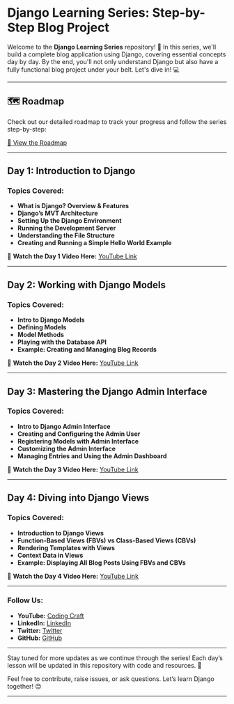 # Django Learning Series: Step-by-Step Blog Project

Welcome to the **Django Learning Series** repository! 🚀 In this series, we'll build a complete blog application using Django, covering essential concepts day by day. By the end, you'll not only understand Django but also have a fully functional blog project under your belt. Let's dive in! 💻

---

## 🗺️ Roadmap

Check out our detailed roadmap to track your progress and follow the series step-by-step:

[📍 View the Roadmap](https://mm.tt/app/map/3424425439?t=aGpK0J5knU)

---

## Day 1: Introduction to Django

### Topics Covered:
- **What is Django? Overview & Features**
- **Django’s MVT Architecture**
- **Setting Up the Django Environment**
- **Running the Development Server**
- **Understanding the File Structure**
- **Creating and Running a Simple Hello World Example**

🎥 **Watch the Day 1 Video Here:** [YouTube Link](https://youtu.be/IDgiOnQIrDw)


---

## Day 2: Working with Django Models

### Topics Covered:
- **Intro to Django Models**
- **Defining Models**
- **Model Methods**
- **Playing with the Database API**
- **Example: Creating and Managing Blog Records**

🎥 **Watch the Day 2 Video Here:** [YouTube Link](https://youtu.be/RqC33dVcTys) 

---

## Day 3: Mastering the Django Admin Interface

### Topics Covered:
- **Intro to Django Admin Interface**
- **Creating and Configuring the Admin User**
- **Registering Models with Admin Interface**
- **Customizing the Admin Interface**
- **Managing Entries and Using the Admin Dashboard**

🎥 **Watch the Day 3 Video Here:** [YouTube Link](https://youtu.be/Y9Od6Fv5jl4) 

---

## Day 4: Diving into Django Views

### Topics Covered:
- **Introduction to Django Views**
- **Function-Based Views (FBVs) vs Class-Based Views (CBVs)**
- **Rendering Templates with Views**
- **Context Data in Views**
- **Example: Displaying All Blog Posts Using FBVs and CBVs**

🎥 **Watch the Day 4 Video Here:** [YouTube Link](https://youtu.be/kzf5B5ssqaQ)

---

### Follow Us:

- **YouTube:** [Coding Craft](https://www.youtube.com/@codingcraft)
- **LinkedIn:** [LinkedIn](https://www.linkedin.com/in/mayank-paliwal/)
- **Twitter:** [Twitter](https://x.com/DevWithMayank)
- **GitHub:** [GitHub](https://github.com/CodeWithMayank-Py)


---

Stay tuned for more updates as we continue through the series! Each day’s lesson will be updated in this repository with code and resources. 🚀

Feel free to contribute, raise issues, or ask questions. Let’s learn Django together! 😊

---
